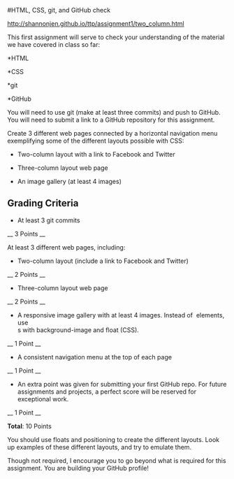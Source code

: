 #HTML, CSS, git, and GitHub check

http://shannonjen.github.io/ttp/assignment1/two_column.html

This first assignment will serve to check your understanding of the material we have covered in class so far:

*HTML

*CSS

*git

*GitHub

You will need to use git (make at least three commits) and push to GitHub. You will need to submit a link to a GitHub repository for this assignment.

Create 3 different web pages connected by a horizontal navigation menu exemplifying some of the different layouts possible with CSS:

* Two-column layout with a link to Facebook and Twitter

* Three-column layout web page

* An image gallery (at least 4 images)

## Grading Criteria

* At least 3 git commits 

__ 3 Points __


At least 3 different web pages, including:

* Two-column layout (include a link to Facebook and Twitter)

__ 2 Points __


* Three-column layout web page

__ 2 Points __


* A responsive image gallery with at least 4 images. Instead of <img> elements, use <div>s with background-image and float (CSS).

__ 1 Point __


* A consistent navigation menu at the top of each page 

__ 1 Point __

* An extra point was given for submitting your first GitHub repo. For future assignments and projects, a perfect score will be reserved for exceptional work. 

__ 1 Point __

__Total__: 10 Points

You should use floats and positioning to create the different layouts. Look up examples of these different layouts, and try to emulate them.

Though not required, I encourage you to go beyond what is required for this assignment. You are building your GitHub profile! 